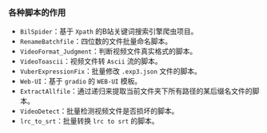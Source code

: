 ### 各种脚本的作用

- `BilSpider`：基于 `Xpath` 的B站关键词搜索引擎爬虫项目。
- `RenameBatchfile`：四位数的文件批量命名脚本。
- `VideoFormat_Judgment`：判断视频文件真实格式的脚本。
- `VideoToascii`：视频文件转 `Ascii` 流的脚本。
- `VuberExpressionFix`：批量修改 `.exp3.json` 文件的脚本。
- `Web-UI`：基于 `gradio` 的 `WEB-UI` 模板。
- `ExtractAllfile`：通过递归来提取当前文件夹下所有路径的某后缀名文件的脚本。
- `VideoDetect`：批量检测视频文件是否损坏的脚本。
- `lrc_to_srt`：批量转换 `lrc to srt` 的脚本。